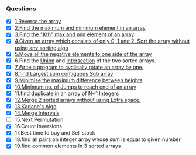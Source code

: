 ### Questions
- [X] [1.Reverse the array](https://github.com/javedali-dev/data-structure-and-algorithms/blob/master/src/Array/ReverseAnArray.java) 
- [X] [2.Find the maximum and minimum element in an array](https://github.com/javedali-dev/data-structure-and-algorithms/blob/master/src/Array/FindMaxAndMin.java)
- [X] [3.Find the "Kth" max and min element of an array](https://github.com/javedali-dev/data-structure-and-algorithms/blob/master/src/Array/KthSmallestElement.java) 
- [X] [4.Given an array which consists of only 0, 1 and 2. Sort the array without using any sorting algo](https://github.com/javedali-dev/data-structure-and-algorithms/blob/master/src/Array/SortZeroOneTwo.java)
- [X] [5.Move all the negative elements to one side of the array]() 
- [X] 6.Find the [Union](https://github.com/javedali-dev/data-structure-and-algorithms/blob/master/src/Array/UnionOfArray.java) and [Intersection](https://github.com/javedali-dev/data-structure-and-algorithms/blob/master/src/Array/IntersectionOfTwoArray.java) of the two sorted arrays.
- [X] [7.Write a program to cyclically rotate an array by one.](https://github.com/javedali-dev/data-structure-and-algorithms/blob/master/src/Array/RotateArray.java)
- [X] [8.find Largest sum contiguous Sub array](https://github.com/javedali-dev/data-structure-and-algorithms/blob/master/src/Array/Kadane.java)
- [X] [9.Minimise the maximum difference between heights](https://github.com/javedali-dev/data-structure-and-algorithms/blob/master/src/Array/MinimizeTheHeights.java) 
- [X] [10.Minimum no. of Jumps to reach end of an array](https://github.com/javedali-dev/data-structure-and-algorithms/blob/master/src/Array/MinimumNumberOfJumps.java)
- [X] [11.find duplicate in an array of N+1 Integers](https://github.com/javedali-dev/data-structure-and-algorithms/blob/master/src/Array/FindTheDuplicate.java)
- [X] [12.Merge 2 sorted arrays without using Extra space.](https://github.com/javedali-dev/data-structure-and-algorithms/blob/master/src/Array/MergeTwoSortedArray.java)
- [X] [13.Kadane's Algo](https://github.com/javedali-dev/data-structure-and-algorithms/blob/master/src/Array/Kadane.java)
- [X] [14.Merge Intervals](https://github.com/javedali-dev/data-structure-and-algorithms/blob/master/src/Array/MergeInterval.java)
- [ ] 15.Next Permutation
- [X] 16.Count Inversions
- [X] 17.Best time to buy and Sell stock
- [X] 18.find all pairs on integer array whose sum is equal to given number
- [X] 19.find common elements In 3 sorted arrays